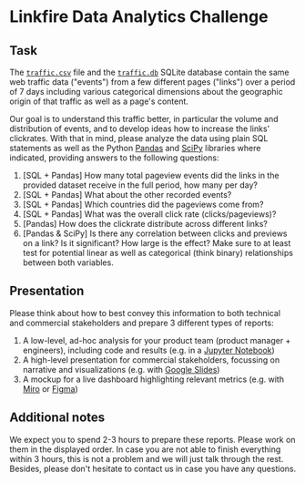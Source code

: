 # Linkfire Data Analytics Challenge

## Task

The [`traffic.csv`](https://drive.google.com/file/d/1oTJmeBMly1TPOzpby-8c5bZ2cctELUrb/view?usp=sharing) file and the [`traffic.db`](https://drive.google.com/file/d/1LkPAHTELcFKcEhGSRr7nk7FaDbW_rt_T/view?usp=sharing) SQLite database contain the same web traffic data ("events") from a few different pages ("links") over a period of 7 days including various categorical dimensions about the geographic origin of that traffic as well as a page's content.

Our goal is to understand this traffic better, in particular the volume and distribution of events, and to develop ideas how to increase the links' clickrates. With that in mind, please analyze the data using plain SQL statements as well as the Python [Pandas](https://pandas.pydata.org) and [SciPy](https://docs.scipy.org/doc/scipy/) libraries where indicated, providing answers to the following questions:

1. [SQL + Pandas] How many total pageview events did the links in the provided dataset receive in the full period, how many per day?
2. [SQL + Pandas] What about the other recorded events?
3. [SQL + Pandas] Which countries did the pageviews come from?
4. [SQL + Pandas] What was the overall click rate (clicks/pageviews)?
5. [Pandas] How does the clickrate distribute across different links?
6. [Pandas & SciPy] Is there any correlation between clicks and previews on a link? Is it significant? How large is the effect? Make sure to at least test for potential linear as well as categorical (think binary) relationships between both variables.

## Presentation

Please think about how to best convey this information to both technical and commercial stakeholders and prepare 3 different types of reports:

1. A low-level, ad-hoc analysis for your product team (product manager + engineers), including code and results (e.g. in a [Jupyter Notebook](https://jupyter.org))
2. A high-level presentation for commercial stakeholders, focussing on narrative and visualizations (e.g. with [Google Slides](https://docs.google.com/presentation/))
3. A mockup for a live dashboard highlighting relevant metrics (e.g. with [Miro](https://miro.com) or [Figma](https://www.figma.com))

## Additional notes

We expect you to spend 2-3 hours to prepare these reports. Please work on them in the displayed order. In case you are not able to finish everything within 3 hours, this is not a problem and we will just talk through the rest. Besides, please don't hesitate to contact us in case you have any questions.
